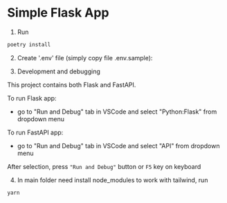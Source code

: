 # Simple Flask App

1. Run

```bash
poetry install
```

2. Create '.env' file (simply copy file .env.sample):

3.  Development and debugging

   This project contains both Flask and FastAPI.

   To run Flask app:

   - go to "Run and Debug" tab in VSCode and select "Python:Flask" from dropdown menu

   To run FastAPI app:

   - go to "Run and Debug" tab in VSCode and select "API" from dropdown menu

   After selection, press `"Run and Debug"` button or `F5` key on keyboard


4. In main folder need install node_modules to work with tailwind, run

```bash
yarn
```
